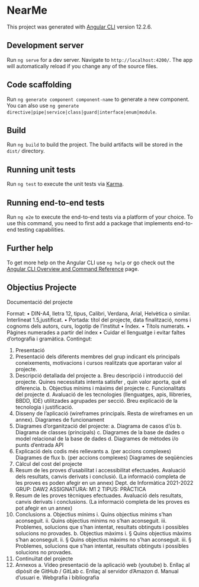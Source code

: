 # NearMe

This project was generated with [Angular CLI](https://github.com/angular/angular-cli) version 12.2.6.

## Development server

Run `ng serve` for a dev server. Navigate to `http://localhost:4200/`. The app will automatically reload if you change any of the source files.

## Code scaffolding

Run `ng generate component component-name` to generate a new component. You can also use `ng generate directive|pipe|service|class|guard|interface|enum|module`.

## Build

Run `ng build` to build the project. The build artifacts will be stored in the `dist/` directory.

## Running unit tests

Run `ng test` to execute the unit tests via [Karma](https://karma-runner.github.io).

## Running end-to-end tests

Run `ng e2e` to execute the end-to-end tests via a platform of your choice. To use this command, you need to first add a package that implements end-to-end testing capabilities.

## Further help

To get more help on the Angular CLI use `ng help` or go check out the [Angular CLI Overview and Command Reference](https://angular.io/cli) page.




## Objectius Projecte
Documentació del projecte

Format:
• DIN-A4, lletra 12, tipus, Calibri, Verdana, Arial, Helvètica o similar. Interlineat
1.5,justificat.
• Portada: títol del projecte, data finalització, noms i cognoms dels autors, curs,
logotip de l’institut
• Índex.
• Títols numerats.
• Pàgines numerades a partir del índex
• Cuidar el llenguatge i evitar faltes d’ortografia i gramàtica.
Contingut:
1. Presentació
2. Presentació dels diferents membres del grup indicant els principals
coneixements, motivacions i cursos realitzats que aportaran valor al projecte.
3. Descripció detallada del projecte
a. Breu descripció i introducció del projecte. Quines necessitats intenta
satisfer , quin valor aporta, què el diferencia.
b. Objectius mínims i màxims del projecte
c. Funcionalitats del projecte
d. Avaluació de les tecnologies (llenguatges, apis, llibreries, BBDD, IDE)
utilitzades agrupades per secció. Breu explicació de la tecnologia i
justificació.
4. Disseny de l’aplicació (wireframes principals. Resta de wireframes en un
annex). Diagrames de funcionament
5. Diagrames d’organització del projecte:
a. Diagrama de casos d’ús
b. Diagrama de classes (principals)
c. Diagrames de la base de dades o model relacional de la base de dades
d. Diagrames de mètodes i/o punts d’entrada API
6. Explicació dels codis més rellevants
a. (per accions complexes) Diagrames de flux
b. (per accions complexes) Diagrames de seqüències
7. Càlcul del cost del projecte
8. Resum de les proves d’usabilitat i accessibilitat efectuades. Avaluació dels
resultats, canvis derivats i conclusió. (La informació completa de les proves es
poden afegir en un annex)
Dept. de Informàtica 2021-2022
GRUP: DAW2
ASSIGNATURA: M1 2
TIPUS: PRÀCTICA 
9. Resum de les proves tècniques efectuades. Avaluació dels resultats, canvis
derivats i conclusions. (La informació completa de les proves es pot afegir en un
annex)
10. Conclusions
a. Objectius mínims
i. Quins objectius mínims s’han aconseguit.
ii. Quins objectius mínims no s’han aconseguit.
iii. Problemes, solucions que s’han intentat, resultats obtinguts i
possibles solucions no provades.
b. Objectius màxims
i. § Quins objectius màxims s’han aconseguit.
ii. § Quins objectius màxims no s’han aconseguit.
iii. § Problemes, solucions que s’han intentat, resultats obtinguts i
possibles solucions no provades.
11. Continuïtat del projecte
12. Annexos
a. Vídeo presentació de la aplicació web (youtube)
b. Enllaç al dipòsit de GitHub / GitLab
c. Enllaç al servidor d’Amazon
d. Manual d’usuari
e. Webgrafia i bibliografia
